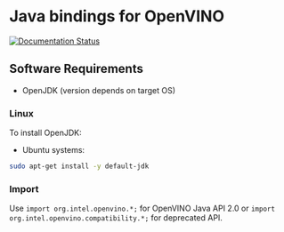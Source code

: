 # Java bindings for OpenVINO

[![Documentation Status](https://readthedocs.org/projects/openvino-java/badge/?version=latest)](https://openvino-java.readthedocs.io/en/latest/?badge=latest)

## Software Requirements
- OpenJDK (version depends on target OS)

### Linux
To install OpenJDK:

* Ubuntu systems:
```bash
sudo apt-get install -y default-jdk
```

### Import

Use `import org.intel.openvino.*;` for OpenVINO Java API 2.0 or `import org.intel.openvino.compatibility.*;` for deprecated API.
